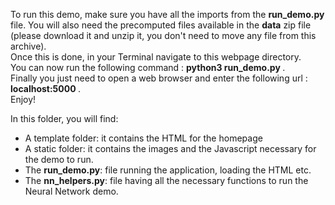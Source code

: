 To run this demo, make sure you have all the imports from the <b>run_demo.py</b> file. You will also need the precomputed files available in the <b>data</b> zip file (please download it and unzip it, you don't need to move any file from this archive).<br>
Once this is done, in your Terminal navigate to this webpage directory. <br>
You can now run the following command : <b>python3 run_demo.py </b>. <br>
Finally you just need to open a web browser and enter the following url : <b>localhost:5000 </b>. <br>
Enjoy!


In this folder, you will find:
- A template folder: it contains the HTML for the homepage
- A static folder: it contains the images and the Javascript necessary for the demo to run.
- The <b>run_demo.py</b>: file running the application, loading the HTML etc.
- The <b>nn_helpers.py</b>: file having all the necessary functions to run the Neural Network demo.
